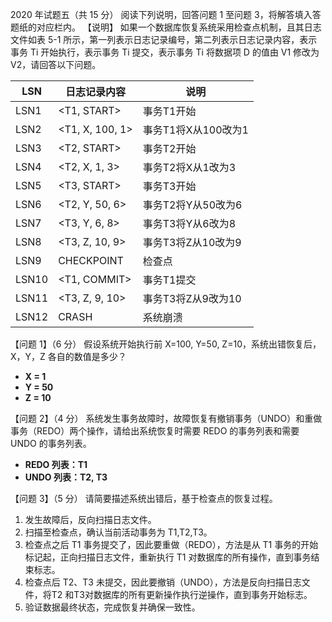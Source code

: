 2020 年试题五（共 15 分） 
阅读下列说明，回答问题 1 至问题 3，将解答填入答题纸的对应栏内。
【说明】 如果一个数据库恢复系统采用检查点机制，且其日志文件如表 5-1 所示，第一列表示日志记录编号，第二列表示日志记录内容，表示事务 Ti 开始执行，表示事务 Ti 提交，表示事务 Ti 将数据项 D 的值由 V1 修改为V2，请回答以下问题。

| LSN   | 日志记录内容          | 说明            |
| ----- | --------------- | ------------- |
| LSN1  | <T1, START>     | 事务T1开始        |
| LSN2  | <T1, X, 100, 1> | 事务T1将X从100改为1 |
| LSN3  | <T2, START>     | 事务T2开始        |
| LSN4  | <T2, X, 1, 3>   | 事务T2将X从1改为3   |
| LSN5  | <T3, START>     | 事务T3开始        |
| LSN6  | <T2, Y, 50, 6>  | 事务T2将Y从50改为6  |
| LSN7  | <T3, Y, 6, 8>   | 事务T3将Y从6改为8   |
| LSN8  | <T3, Z, 10, 9>  | 事务T3将Z从10改为9  |
| LSN9  | CHECKPOINT      | 检查点           |
| LSN10 | <T1, COMMIT>    | 事务T1提交        |
| LSN11 | <T3, Z, 9, 10>  | 事务T3将Z从9改为10  |
| LSN12 | CRASH           | 系统崩溃          |


【问题 1】（6 分） 假设系统开始执行前 X=100, Y=50, Z=10，系统出错恢复后，X，Y，Z 各自的数值是多少？
- **X = 1**
- **Y = 50**
- **Z = 10**

【问题 2】（4 分） 系统发生事务故障时，故障恢复有撤销事务（UNDO）和重做事务（REDO）两个操作，请给出系统恢复时需要 REDO 的事务列表和需要 UNDO 的事务列表。
- **REDO 列表：T1**
- **UNDO 列表：T2, T3**

【问题 3】（5 分） 请简要描述系统出错后，基于检查点的恢复过程。
1. 发生故障后，反向扫描日志文件。
2. 扫描至检查点，确认当前活动事务为 T1,T2,T3。
3. 检查点之后 T1 事务提交了，因此要重做（REDO），方法是从 T1 事务的开始标记起，正向扫描日志文件，重新执行 T1 对数据库的所有操作，直到事务结束标志。
4. 检查点后 T2、T3 未提交，因此要撤销（UNDO），方法是反向扫描日志文件，将T2 和T3对数据库的所有更新操作执行逆操作，直到事务开始标志。
5. 验证数据最终状态，完成恢复并确保一致性。